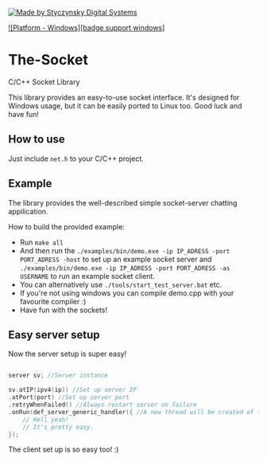 [![Made by Styczynsky Digital Systems][badge sts]][link isis97]

[![Platform - Windows][badge support windows]][link isis97]

# The-Socket
C/C++ Socket Library

This library provides an easy-to-use socket interface.
It's designed for Windows usage, but it can be easily ported to Linux too.
Good luck and have fun!

## How to use
Just include `net.h` to your C/C++ project.

## Example
The library provides the well-described simple socket-server chatting appilication.

How to build the provided example:

 * Run `make all`
 * And then run the `./examples/bin/demo.exe -ip IP_ADRESS -port PORT_ADRESS -host` to set up an example socket server and `./examples/bin/demo.exe -ip IP_ADRESS -port PORT_ADRESS -as USERNAME` to run an example socket client.
 * You can alternatively use `./tools/start_test_server.bat` etc.
 * If you're not using windows you can compile demo.cpp with your favourite compiler :)
 * Have fun with the sockets!

## Easy server setup
Now the server setup is super easy!

```c

server sv; //Server instance

sv.atIP(ipv4(ip)) //Set up server IP
.atPort(port) //Set up server port
.retryWhenFailed() //Always restart server on failure
.onRun(def_server_generic_handler({ //A new thread will be created of this handler for each connected client.
    // Hell yeah!
    // It's pretty easy.
});

```

The client set up is so easy too! :)



[badge support node]: https://img.shields.io/badge/platform-node-green.svg?style=flat-square&logoWidth=20&logo=data%3Aimage%2Fpng%3Bbase64%2CiVBORw0KGgoAAAANSUhEUgAAAC8AAAAyCAYAAADMb4LpAAAABmJLR0QA%2FwD%2FAP%2BgvaeTAAAACXBIWXMAAA7DAAAOwwHHb6hkAAAAB3RJTUUH4AgTDxIs6TxZnwAAATRJREFUaN7t2q0OwjAQB%2FC2FoPEgMMgMaAxPAcJCYo3ICEzvAGG8A4ERULIJAZDCDMLFkGCw3MoBITB%2BnHrFv59gO1319st6VUSkSjqUlwPDkJFQahYMyNdZz4JPO7cZW7xabPsMgjrsomva63yCEJFm9OEvGfetqZtd8EIv4iGdLhMndWuaRDaeK4OMmgdRaXUkCx47rZnsgs%2F8VmhTYJI7DbRZUm%2B4M%2BkreIRaWfeJ1pnF17weUP%2FCkKJAi%2FggQceeOCBBx544IEHHnjggQce%2BH%2FBc4xeXK1PtsSD1rycnn1LaKFPiVOdz59ve5rvmpmgu%2FWZaFf7qcpXazLCvQu635zRTMp1EJnNpFwGYdvdlK%2BXu2jLhZ6AZ3b3oNfcilq57fQnKDmurLwHwPXnlrhv42k9AGprq6tU7LX3AAAAAElFTkSuQmCC

[badge sts]: https://img.shields.io/badge/-styczynsky_digital_systems-blue.svg?style=flat-square&logoWidth=20&logo=data%3Aimage%2Fpng%3Bbase64%2CiVBORw0KGgoAAAANSUhEUgAAABYAAAAXCAYAAAAP6L%2BeAAAABmJLR0QA%2FwD%2FAP%2BgvaeTAAAACXBIWXMAAA7DAAAOwwHHb6hkAAAAB3RJTUUH4AgSEh0nVTTLngAAAB1pVFh0Q29tbWVudAAAAAAAQ3JlYXRlZCB3aXRoIEdJTVBkLmUHAAAAm0lEQVQ4y2Pc%2Bkz2PwMNAAs2wVMzk4jSbJY%2BD6ccEwONACMsKIh1JSEgbXKeQdr4PO1cPPQMZiGkoC7bkCQD7%2Fx7znDn35AOClK9PEJSBbNYAJz999UGrOLocsM0KHB5EZ%2FXPxiVMDAwMDD8SP3DwJA6kFka5hJCQOBcDwMDAwPDm3%2FbGBj%2BbR8tNrFUTbiAB8tknHI7%2FuTilAMA9aAwA8miDpgAAAAASUVORK5CYII%3D

[link isis97]: https://github.com/isis97/
